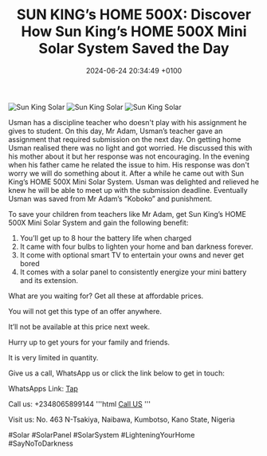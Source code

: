 ﻿---
layout: post
title:  "SUN KING’s HOME 500X: Discover How Sun King’s HOME 500X Mini Solar System Saved the Day"
date:   2024-06-24 20:34:49 +0100
categories: jekyll update
---

![Sun King Solar]({{site.baseurl}}/images/sunking-solar1.jpg)
![Sun King Solar]({{site.baseurl}}/images/sunking-solar2.jpg)
![Sun King Solar]({{site.baseurl}}/images/sunking-solar3.jpg)

Usman has a discipline teacher who doesn't play with his assignment he gives to student. On this day, Mr Adam, Usman’s teacher gave an assignment that required submission on the next day.
On getting home Usman realised there was no light and got worried. He discussed this with his mother about it but her response was not encouraging. In the evening when his father came he related the issue to him. His response was don't worry we will do something about it. After a while  he came out with Sun King’s HOME 500X Mini Solar System.
Usman was delighted and relieved he knew he will be able to meet up with the submission deadline.
Eventually Usman was saved from Mr Adam’s “Koboko” and punishment.


To save your children from teachers like Mr Adam, get Sun King’s HOME 500X Mini Solar System and gain the following benefit:


1. You’ll get up to 8 hour the battery life when charged
2. It came with four bulbs to lighten your home and ban darkness forever.
3. It come with optional smart TV to entertain your owns and never get bored 
4. It comes with a solar panel to consistently energize your mini battery and its extension.


What are you waiting for? Get all these at affordable prices.


You will not get this type of an offer anywhere.


It’ll not be available at this price next week.


Hurry up to get yours for your family and friends.


It is very limited in quantity.


Give us a call, WhatsApp us or click the link below to get in touch:


WhatsApps Link: [Tap][whatsapp-link]


Call us: +2348065899144 '''html <a href='tel:+2348065899144'>Call US</a> '''


Visit us: No. 463 N-Tsakiya, Naibawa, Kumbotso, Kano State, Nigeria


#Solar #SolarPanel #SolarSystem #LighteningYourHome #SayNoToDarkness

[whatsapp-link]: https://wa.me/+2348065899144
[call-us]: https://tel:+2348065899144